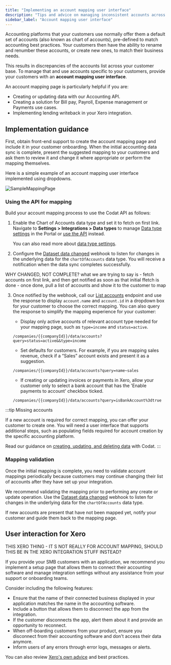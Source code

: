 ```yaml
---
title: "Implementing an account mapping user interface"
description: "Tips and advice on managing inconsistent accounts across your user base"
sidebar_label: "Account mapping user interface"
---
```


Accounting platforms that your customers use normally offer them a default set of accounts (also known as chart of accounts), pre-defined to match accounting best practices. Your customers then have the ability to rename and renumber these accounts, or create new ones, to match their business needs. 

This results in discrepancies of the accounts list across your customer base. To manage that and use accounts specific to your customers, provide your customers with an **account mapping user interface**. 

An account mapping page is particularly helpful if you are:
* Creating or updating data with our Accounting API.
* Creating a solution for Bill pay, Payroll, Expense management or Payments use cases.
* Implementing lending writeback in your Xero integration.

## Implementation guidance

First, obtain front-end support to create the account mapping page and include it in your customer onboarding. When the initial accounting data sync is complete, present the suggested mapping to your customers and ask them to review it and change it where appropriate or perform the mapping themselves.

Here is a simple example of an account mapping user interface implemented using dropdowns.

![SampleMappingPage](/img/other-guides/codatmappingpageexample.png)

### Using the API for mapping

Build your account mapping process to use the Codat API as follows:

1. Enable the Chart of Accounts data type and set it to fetch on first link. Navigate to **Settings > Integrations > Data types** to manage [Data type settings](https://app.codat.io/settings/data-types) in the Portal or [use the API](https://docs.codat.io/codat-api#/operations/update-profile-syncSettings) instead. 

    You can also read more about [data type settings](/core-concepts/data-type-settings).

2. Configure the [Dataset data changed](/using-the-api/webhooks/core-rules-types#dataset-data-changed) webhook to listen for changes in the underlying data for the `chartOfAccounts` data type. You will receive a notification when the data sync completes successfully. 

WHY CHANGED, NOT COMPLETE? what we are trying to say is - fetch accounts on first link, and then get notified as soon as that initial ffetch is done - once done, pull a list of accounts and show it to the customer to map

3. Once notified by the webhook, call our [List accounts](/accounting-api#/operations/list-accounts) endpoint and use the response to display `account.name` and `account.id` in a dropdown box for your customer to choose the correct mapping. You can also query the response to simplify the mapping experience for your customer:  

    * Display only active accounts of relevant account type needed for your mapping page, such as `type=income` and `status=active`.  
    ```
    /companies/{{companyId}}/data/accounts?query=status=active&&type=income
    ```
    * Set defaults for customers. For example, if you are mapping sales revenue, check if a “Sales” account exists and present it as a suggestion.  
    ```
    /companies/{{companyId}}/data/accounts?query=name~sales
    ```
    * If creating or updating invoices or payments in Xero, allow your customer only to select a bank account that has the 'Enable payments to account' checkbox ticked.  
    ```
    /companies/{{companyId}}/data/accounts?query=isBankAccount%3dtrue
    ```

:::tip Missing accounts

If a new account is required for correct mapping, you can offer your customer to create one. You will need a user interface that supports additional steps, such as populating fields required for account creation by the specific accounting platform. 

Read our guidance on [creating, updating, and deleting data](/using-the-api/push) with Codat.
:::

### Mapping validation

Once the initial mapping is complete, you need to validate account mappings periodically because customers may continue changing their list of accounts after they have set up your integration. 

We recommend validating the mapping prior to performing any create or update operation. Use the [Dataset data changed](/using-the-api/webhooks/core-rules-types#dataset-data-changed) webhook to listen for changes in the underlying data for the `chartOfAccounts` data type. 

If new accounts are present that have not been mapped yet, notify your customer and guide them back to the mapping page.

## User interaction for Xero

THIS XERO THING - IT S NOT REALLY FOR ACCOUNT MAPPING, SHOULD THIS BE IN THE XERO INTEGRATION STUFF INSTEAD?

If you provide your SMB customers with an application, we recommend you implement a setup page that allows them to connect their accounting software and manage integration settings without any assistance from your support or onboarding teams. 

Consider including the following features:

- Ensure that the name of their connected business displayed in your application matches the name in the accounting software.
- Include a button that allows them to disconnect the app from the integration. 
- If the customer disconnects the app, alert them about it and provide an opportunity to reconnect. 
- When off-boarding customers from your product, ensure you disconnect from their accounting software and don't access their data anymore. 
- Inform users of any errors through error logs, messages or alerts. 

You can also review [Xero's own advice](https://developer.xero.com/documentation/guides/how-to-guides/integration-best-practices/) and best practices. 